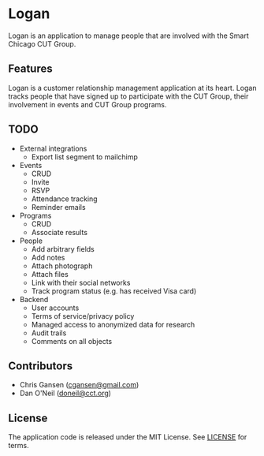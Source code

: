 Logan
=====

Logan is an application to manage people that are involved with the Smart Chicago CUT Group.

Features
--------

Logan is a customer relationship management application at its heart. Logan tracks people that have signed up to participate with the CUT Group, their involvement in events and CUT Group programs.

TODO
----

* External integrations
  * Export list segment to mailchimp
* Events
  * CRUD
  * Invite
  * RSVP
  * Attendance tracking
  * Reminder emails
* Programs
  * CRUD
  * Associate results
* People
  * Add arbitrary fields
  * Add notes
  * Attach photograph
  * Attach files
  * Link with their social networks
  * Track program status (e.g. has received Visa card)
* Backend
  * User accounts
  * Terms of service/privacy policy
  * Managed access to anonymized data for research
  * Audit trails
  * Comments on all objects

Contributors
------------

* Chris Gansen (cgansen@gmail.com)
* Dan O'Neil (doneil@cct.org)
  
License
-------

The application code is released under the MIT License. See [LICENSE](LICENSE.md) for terms.